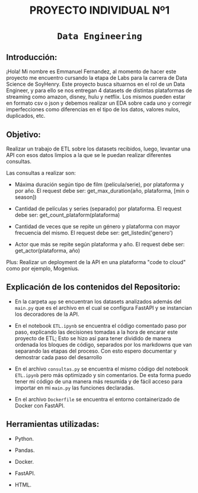 # <h1 align=center> **PROYECTO INDIVIDUAL Nº1** </h1>

# <h1 align=center>**`Data Engineering`**</h1>

## Introducción:

¡Hola! Mi nombre es Emmanuel Fernandez, al momento de hacer este proyecto me encuentro cursando la etapa de Labs para la carrera de Data Science de SoyHenry. Este proyecto busca situarnos en el rol de un Data Engineer, y para ello se nos entregan 4 datasets de distintas plataformas de streaming como amazon, disney, hulu y netflix. Los mismos pueden estar en formato csv o json y debemos realizar un EDA sobre cada uno y corregir imperfecciones como diferencias en el tipo de los datos, valores nulos, duplicados, etc.

## Objetivo: 

Realizar un trabajo de ETL sobre los datasets recibidos, luego, levantar una API con esos datos limpios a la que se le puedan realizar diferentes consultas.

Las consultas a realizar son:

+ Máxima duración según tipo de film (película/serie), por plataforma y por año.
    El request debe ser: get_max_duration(año, plataforma, [min o season])

+ Cantidad de películas y series (separado) por plataforma.
    El request debe ser: get_count_plataform(plataforma)  
  
+ Cantidad de veces que se repite un género y plataforma con mayor frecuencia del mismo.
    El request debe ser: get_listedin('genero')  

+ Actor que más se repite según plataforma y año.
    El request debe ser: get_actor(plataforma, año)

Plus: Realizar un deployment de la API en una plataforma "code to cloud" como por ejemplo, Mogenius.

## Explicación de los contenidos del Repositorio:

+ En la carpeta `app` se encuentran los datasets analizados además del `main.py` que es el archivo en el cual se configura FastAPI y se instancian los decoradores de la API.

+ En el notebook `ETL.ipynb` se encuentra el código comentado paso por paso, explicando las decisiones tomadas a la hora de encarar este proyecto de ETL;
    Esto se hizo así para tener dividido de manera ordenada los bloques de código, separados por los markdowns que van separando las etapas del proceso.
    Con esto espero documentar y demostrar cada paso del desarrollo

+ En el archivo `consultas.py` se encuentra el mismo código del notebook `ETL.ipynb` pero más optimizado y sin comentarios.
    De esta forma puedo tener mi código de una manera más resumida y de fácil acceso para importar en mi `main.py` las funciones declaradas.

+ En el archivo `Dockerfile` se encuentra el entorno containerizado de Docker con FastAPI.

## Herramientas utilizadas:

+ Python.

+ Pandas.

+ Docker.

+ FastAPI.

+ HTML.